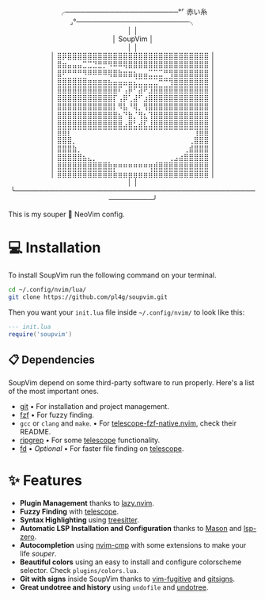 <div align='center'>

╭───────────────────────°⌜ 赤い糸 ⌟°───────────────────────╮<br>
│                                                          │<br>
│                          SoupVim                         │<br>
│                                                          │<br>
│              ⣿⡿⣿⣿⣿⣿⣿⣿⣿⣿⣿⣿⣿⣿⣿⣿⣿⣿⣿⣿⣿⣿⣿⣿⣿⣿⣿⣿⣿⣿              │<br>
│              ⣿⣶⣤⣤⣤⣉⣉⣙⣛⡛⠻⠿⠿⢿⣿⣿⣿⣿⣿⣿⣿⣿⣿⣿⣿⣿⣿⣿⣿⣿              │<br>
│              ⣿⠟⠛⠛⠛⠻⠿⠿⠿⠿⢿⣿⣷⣶⣶⣦⣤⣤⣉⣉⣉⠛⢻⣿⣿⣿⣿⣿⣿⣿              │<br>
│              ⣿⣿⣿⣿⣿⣿⣶⣶⣶⣶⣦⣤⣤⣤⣤⣌⣉⣉⣉⣉⠛⠛⢻⣿⣿⣿⣿⣿⣿⣿              │<br>
│              ⣿⣿⣿⣿⣿⣿⣿⣿⣿⣿⣿⣿⠏⢠⡿⠋⣽⠟⣹⣿⣿⣿⣿⣿⣿⣿⣿⣿⣿⣿              │<br>
│              ⣿⣿⣿⣿⣿⣿⣿⣿⣿⣿⣿⡏⢠⡿⢁⣼⠋⣰⣿⣿⣿⣿⣿⣿⣿⣿⣿⣿⣿⣿              │<br>
│              ⣿⣿⣿⣿⣿⣿⣿⣿⣿⣿⣿⡇⠻⣧⠘⢿⡀⢻⣿⣿⣿⣿⣿⣿⣿⣿⣿⣿⣿⣿              │<br>
│              ⣿⣿⣿⣿⣿⣿⣿⣿⣿⣿⣿⣿⣦⠙⣷⡈⢻⣆⢹⣿⣿⣿⣿⣿⣿⣿⣿⣿⣿⣿              │<br>
│              ⣿⣿⣿⣿⣿⣿⣿⣿⣿⣿⣿⣿⣿⣠⣿⣃⣼⣏⣸⣿⣿⣿⣿⣿⣿⣿⣿⣿⣿⣿              │<br>
│              ⣿⣿⡏⠉⠉⠉⠉⠉⠉⠉⠉⠉⠉⠉⠉⠉⠉⠉⠉⠉⠉⠉⠉⠉⠉⠉⠉⢹⣿⣿              │<br>
│              ⣿⣿⣿⡀⠀⠀⠀⠀⠀⠀⠀⠀⠀⠀⠀⠀⠀⠀⠀⠀⠀⠀⠀⠀⠀⠀⢀⣿⣿⣿              │<br>
│              ⣿⣿⣿⣷⡀⠀⠀⠀⠀⠀⠀⠀⠀⠀⠀⠀⠀⠀⠀⠀⠀⠀⠀⠀⠀⢀⣾⣿⣿⣿              │<br>
│              ⣿⣿⣿⣿⣿⣦⣄⡀⠀⠀⠀⠀⠀⠀⠀⠀⠀⠀⠀⠀⠀⠀⢀⣠⣴⣿⣿⣿⣿⣿              │<br>
│              ⣿⣿⣿⣿⣿⣿⣿⣿⣿⣿⣷⡶⠶⠶⠶⠶⠶⠶⢶⣾⣿⣿⣿⣿⣿⣿⣿⣿⣿⣿              │<br>
│              ⣿⣿⣿⣿⣿⣿⣿⣿⣿⣿⣿⣷⣶⣶⣶⣶⣶⣶⣾⣿⣿⣿⣿⣿⣿⣿⣿⣿⣿⣿              │<br>
│                                                          │<br>
╰──────────────────────────────────────────────────────────╯<br>

</div>

This is my souper 🥣 NeoVim config.

# 💻 Installation

To install SoupVim run the following command on your terminal.

```sh
cd ~/.config/nvim/lua/
git clone https://github.com/pl4g/soupvim.git
```

Then you want your `init.lua` file inside `~/.config/nvim/` to look like this:

```lua
--- init.lua
require('soupvim')
```

## 📋 Dependencies

SoupVim depend on some third-party software to run properly. Here's a list of the most important ones.

- [git](https://git-scm.com/) • For installation and project management.
- [fzf](https://github.com/junegunn/fzf) • For fuzzy finding.
- `gcc` or `clang` and `make`. • For [telescope-fzf-native.nvim](https://github.com/nvim-telescope/telescope-fzf-native.nvim), check their README.
- [ripgrep](https://github.com/BurntSushi/ripgrep) • For some [telescope](https://github.com/nvim-telescope/telescope.nvim?tab=readme-ov-file#suggested-dependencies) functionality.
- [fd]() • *Optional* • For faster file finding on [telescope](https://github.com/nvim-telescope/telescope.nvim?tab=readme-ov-file#optional-dependencies).

# ✨ Features

- **Plugin Management** thanks to [lazy.nvim](https://github.com/folke/lazy.nvim).
- **Fuzzy Finding** with [telescope](https://github.com/nvim-telescope/telescope.nvim).
- **Syntax Highlighting** using [treesitter](https://github.com/nvim-treesitter/nvim-treesitter).
- **Automatic LSP Installation and Configuration** thanks to [Mason](https://github.com/williamboman/mason.nvim) and [lsp-zero](https://github.com/VonHeikemen/lsp-zero.nvim).
- **Autocompletion** using [nvim-cmp](https://github.com/hrsh7th/nvim-cmp) with some extensions to make your life *souper*.
- **Beautiful colors** using an easy to install and configure colorscheme selector. Check `plugins/colors.lua`.
- **Git with signs** inside SoupVim thanks to [vim-fugitive](https://github.com/tpope/vim-fugitive) and [gitsigns](https://github.com/lewis6991/gitsigns.nvim).
- **Great undotree and history** using `undofile` and [undotree](https://github.com/mbbill/undotree).
